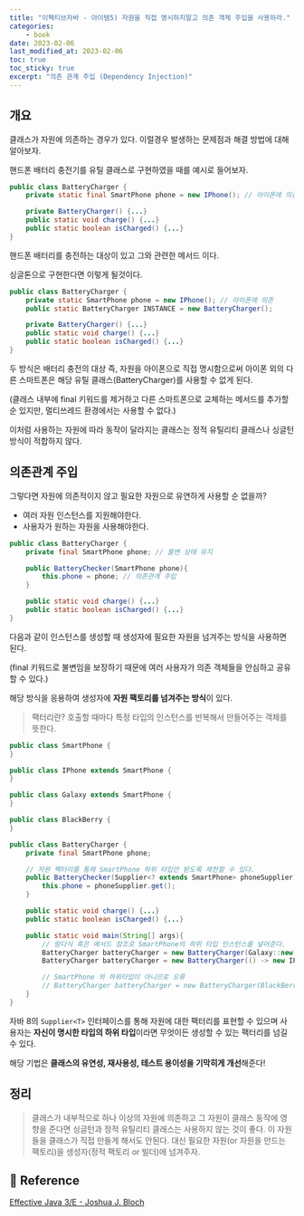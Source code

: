 ```yaml
---
title: "이펙티브자바 - 아이템5) 자원을 직접 명시하지말고 의존 객체 주입을 사용하라."
categories: 
    - book
date: 2023-02-06
last_modified_at: 2023-02-06
toc: true
toc_sticky: true
excerpt: "의존 관계 주입 (Dependency Injection)"
---
```


## 개요

클래스가 자원에 의존하는 경우가 있다. 이럴경우 발생하는 문제점과 해결 방법에 대해 알아보자.

핸드폰 배터리 충전기를 유틸 클래스로 구현하였을 때를 예시로 들어보자.

```java
public class BatteryCharger {
    private static final SmartPhone phone = new IPhone(); // 아이폰에 의존

    private BatteryCharger() {...}
    public static void charge() {...}
    public static boolean isCharged() {...}
}
```

핸드폰 배터리를 충전하는 대상이 있고 그와 관련한 메서드 이다.

싱글톤으로 구현한다면 이렇게 될것이다.

```java
public class BatteryCharger {
    private static SmartPhone phone = new IPhone(); // 아이폰에 의존
    public static BatteryCharger INSTANCE = new BatteryCharger();

    private BatteryCharger() {...}
    public static void charge() {...}
    public static boolean isCharged() {...}
}
```

두 방식은 배터리 충전의 대상 즉, 자원을 아이폰으로 직접 명시함으로써 아이폰 외의 다른 스마트폰은 해당 유틸 클래스(BatteryCharger)를 사용할 수 없게 된다.

(클래스 내부에 final 키워드를 제거하고 다른 스마트폰으로 교체하는 메서드를 추가할 순 있지만, 멀티쓰레드 환경에서는 사용할 수 없다.)

이처럼 사용하는 자원에 따라 동작이 달라지는 클래스는 정적 유틸리티 클래스나 싱글턴 방식이 적합하지 않다.

## 의존관계 주입

그렇다면 자원에 의존적이지 않고 필요한 자원으로 유연하게 사용할 순 없을까?

- 여러 자원 인스턴스를 지원해야한다.
- 사용자가 원하는 자원을 사용해야한다.

```java
public class BatteryCharger {
    private final SmartPhone phone; // 불변 상태 유지

    public BatteryChecker(SmartPhone phone){
        this.phone = phone; // 의존관계 주입
    }

    public static void charge() {...}
    public static boolean isCharged() {...}
}
```

다음과 같이 인스턴스를 생성할 때 생성자에 필요한 자원을 넘겨주는 방식을 사용하면 된다.

(final 키워드로 불변임을 보장하기 때문에 여러 사용자가 의존 객체들을 안심하고 공유할 수 있다.)

해당 방식을 응용하여 생성자에 **자원 팩토리를 넘겨주는 방식**이 있다.

> 팩터리란? 호출할 때마다 특정 타입의 인스턴스를 반복해서 만들어주는 객체를 뜻한다.

```java
public class SmartPhone {
}

public class IPhone extends SmartPhone {
}

public class Galaxy extends SmartPhone {
}

public class BlackBerry {
}
```

```java
public class BatteryCharger {
    private final SmartPhone phone;

    // 자원 팩터리를 통해 SmartPhone 하위 타입만 받도록 제한할 수 있다.
    public BatteryChecker(Supplier<? extends SmartPhone> phoneSupplier){
        this.phone = phoneSupplier.get(); 
    }

    public static void charge() {...}
    public static boolean isCharged() {...}

    public static void main(String[] args){
        // 람다식 혹은 메서드 참조로 SmartPhone의 하위 타입 인스턴스를 넣어준다.
        BatteryCharger batteryCharger = new BatteryCharger(Galaxy::new);
        BatteryCharger batteryCharger = new BatteryCharger(() -> new IPhone);

        // SmartPhone 의 하위타입이 아니므로 오류
        // BatteryCharger batteryCharger = new BatteryCharger(BlackBerry::new);
    }
}
```

자바 8의 `Supplier<T>` 인터페이스를 통해 자원에 대한 팩터리를 표현할 수 있으며 사용자는 **자신이 명시한 타입의 하위 타입**이라면 무엇이든 생성할 수 있는 팩터리를 넘길 수 있다.

해당 기법은 **클래스의 유연성, 재사용성, 테스트 용이성을 기막히게 개선**해준다!

## 정리
> 클래스가 내부적으로 하나 이상의 자원에 의존하고 그 자원이 클래스 동작에 영향을 준다면 싱글턴과 정적 유틸리티 클래스는 사용하지 않는 것이 좋다. 이 자원들을 클래스가 직접 만들게 해서도 안된다. 대신 필요한 자원(or 자원을 만드는 팩토리)을 생성자(정적 팩토리 or 빌더)에 넘겨주자.

## 📣 Reference

[Effective Java 3/E - Joshua J. Bloch](http://www.yes24.com/Product/Goods/65551284)<br/>
